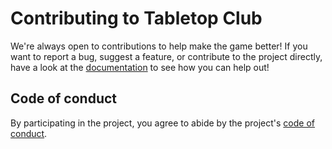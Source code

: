 # Contributing to Tabletop Club

We're always open to contributions to help make the game better! If you want to
report a bug, suggest a feature, or contribute to the project directly, have a
look at the
[documentation](https://opentabletop.readthedocs.io/en/latest/general/contributing/ways_to_contribute.html)
to see how you can help out!

## Code of conduct

By participating in the project, you agree to abide by the project's
[code of conduct](CODE_OF_CONDUCT.md).
